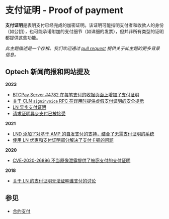 # 支付证明 - Proof of payment

**支付证明**是表明支付已经完成的加密证明。该证明可能指明支付者和收款人的身份（如公钥），也可能承诺附加的支付细节（如详细的发票），但并非所有类型的证明都提供这些功能。

_此主题描述是一个存根。我们欢迎通过_ [_pull request_](https://github.com/bitcoinops/bitcoinops.github.io/edit/master/\_topics/en/proof-of-payment.md) _提供关于此主题的更多背景信息。_

## Optech 新闻简报和网站提及

**2023**

* [BTCPay Server #4782 在每笔支付的收据页面上增加了支付证明](https://bitcoinops.org/en/newsletters/2023/04/05/#btcpay-server-4782)
* [关于 CLN `signinvoice` RPC 在误用时提供虚假支付证明的安全提示](https://bitcoinops.org/en/newsletters/2023/02/15/#core-lightning-5697)
* [LN 异步支付证明](https://bitcoinops.org/en/newsletters/2023/02/01/#ln-async-proof-of-payment)
* [请求证明异步支付已被接受](https://bitcoinops.org/en/newsletters/2023/01/25/#request-for-proof-that-an-async-payment-was-accepted)

**2021**

* [LND 添加了对基于 AMP 的自发支付的支持，结合了无需支付证明的系统](https://bitcoinops.org/en/newsletters/2021/12/22/#amp)
* [使用 LN 优惠和支付证明部分解决了支付卡顿的问题](https://bitcoinops.org/en/newsletters/2021/04/21/#using-ln-offers-to-partly-address-stuck-payments)

**2020**

* [CVE-2020-26896 不当原像泄露提供了被窃支付的支付证明](https://bitcoinops.org/en/newsletters/2020/10/28/#cve-2020-26896-improper-preimage-revelation)

**2018**

* [关于 LN 的支付证明无法证明谁支付的讨论](https://bitcoinops.org/en/newsletters/2018/11/06/#discussion-about-improving-lightning-payments)

## 参见

* [合约支付](https://bitcoinops.org/en/topics/pay-to-contract-outputs/)
